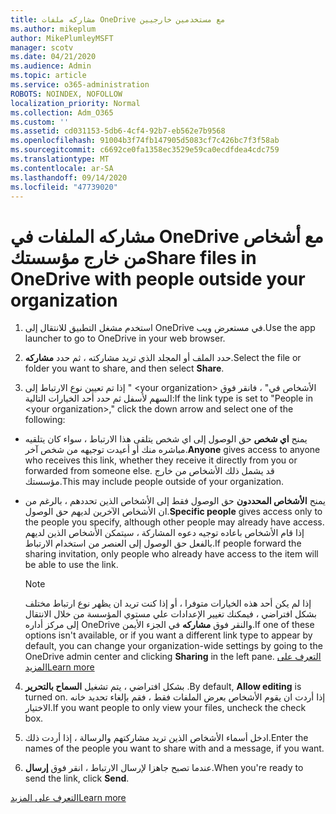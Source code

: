```yaml
---
title: مشاركه ملفات OneDrive مع مستخدمين خارجيين
ms.author: mikeplum
author: MikePlumleyMSFT
manager: scotv
ms.date: 04/21/2020
ms.audience: Admin
ms.topic: article
ms.service: o365-administration
ROBOTS: NOINDEX, NOFOLLOW
localization_priority: Normal
ms.collection: Adm_O365
ms.custom: ''
ms.assetid: cd031153-5db6-4cf4-92b7-eb562e7b9568
ms.openlocfilehash: 91004b3f74fb147905d5083cf7c426bc7f3f58ab
ms.sourcegitcommit: c6692ce0fa1358ec3529e59ca0ecdfdea4cdc759
ms.translationtype: MT
ms.contentlocale: ar-SA
ms.lasthandoff: 09/14/2020
ms.locfileid: "47739020"
---
```

# <a name="share-files-in-onedrive-with-people-outside-your-organization"></a><span data-ttu-id="11d9b-102">مشاركه الملفات في OneDrive مع أشخاص من خارج مؤسستك</span><span class="sxs-lookup"><span data-stu-id="11d9b-102">Share files in OneDrive with people outside your organization</span></span>

1. <span data-ttu-id="11d9b-103">استخدم مشغل التطبيق للانتقال إلى OneDrive في مستعرض ويب.</span><span class="sxs-lookup"><span data-stu-id="11d9b-103">Use the app launcher to go to OneDrive in your web browser.</span></span> 
    
2. <span data-ttu-id="11d9b-104">حدد الملف أو المجلد الذي تريد مشاركته ، ثم حدد **مشاركه**.</span><span class="sxs-lookup"><span data-stu-id="11d9b-104">Select the file or folder you want to share, and then select **Share**.</span></span> 
    
3. <span data-ttu-id="11d9b-105">إذا تم تعيين نوع الارتباط إلى " \<your organization\> الأشخاص في" ، فانقر فوق السهم لأسفل ثم حدد أحد الخيارات التالية:</span><span class="sxs-lookup"><span data-stu-id="11d9b-105">If the link type is set to "People in \<your organization\>," click the down arrow and select one of the following:</span></span> 
    
  - <span data-ttu-id="11d9b-106">يمنح **اي شخص** حق الوصول إلى اي شخص يتلقى هذا الارتباط ، سواء كان يتلقيه مباشره منك أو أعيدت توجيهه من شخص آخر.</span><span class="sxs-lookup"><span data-stu-id="11d9b-106">**Anyone** gives access to anyone who receives this link, whether they receive it directly from you or forwarded from someone else.</span></span> <span data-ttu-id="11d9b-107">قد يشمل ذلك الأشخاص من خارج مؤسستك.</span><span class="sxs-lookup"><span data-stu-id="11d9b-107">This may include people outside of your organization.</span></span> 
    
  - <span data-ttu-id="11d9b-108">يمنح **الأشخاص المحددون** حق الوصول فقط إلى الأشخاص الذين تحددهم ، بالرغم من ان الأشخاص الآخرين لديهم حق الوصول.</span><span class="sxs-lookup"><span data-stu-id="11d9b-108">**Specific people** gives access only to the people you specify, although other people may already have access.</span></span> <span data-ttu-id="11d9b-109">إذا قام الأشخاص باعاده توجيه دعوه المشاركة ، سيتمكن الأشخاص الذين لديهم بالفعل حق الوصول إلى العنصر من استخدام الارتباط.</span><span class="sxs-lookup"><span data-stu-id="11d9b-109">If people forward the sharing invitation, only people who already have access to the item will be able to use the link.</span></span> 
    
    > [!NOTE]
    > <span data-ttu-id="11d9b-110">إذا لم يكن أحد هذه الخيارات متوفرا ، أو إذا كنت تريد ان يظهر نوع ارتباط مختلف بشكل افتراضي ، فيمكنك تغيير الإعدادات علي مستوي المؤسسة من خلال الانتقال إلى مركز أداره OneDrive والنقر فوق **مشاركه** في الجزء الأيمن.</span><span class="sxs-lookup"><span data-stu-id="11d9b-110">If one of these options isn't available, or if you want a different link type to appear by default, you can change your organization-wide settings by going to the OneDrive admin center and clicking **Sharing** in the left pane.</span></span> [<span data-ttu-id="11d9b-111">التعرف على المزيد</span><span class="sxs-lookup"><span data-stu-id="11d9b-111">Learn more</span></span>](https://go.microsoft.com/fwlink/?linkid=871961)
  
4. <span data-ttu-id="11d9b-112">بشكل افتراضي ، يتم تشغيل **السماح بالتحرير** .</span><span class="sxs-lookup"><span data-stu-id="11d9b-112">By default, **Allow editing** is turned on.</span></span> <span data-ttu-id="11d9b-113">إذا أردت ان يقوم الأشخاص بعرض الملفات فقط ، فقم بإلغاء تحديد خانه الاختيار.</span><span class="sxs-lookup"><span data-stu-id="11d9b-113">If you want people to only view your files, uncheck the check box.</span></span> 
    
5. <span data-ttu-id="11d9b-114">ادخل أسماء الأشخاص الذين تريد مشاركتهم والرسالة ، إذا أردت ذلك.</span><span class="sxs-lookup"><span data-stu-id="11d9b-114">Enter the names of the people you want to share with and a message, if you want.</span></span>
    
6. <span data-ttu-id="11d9b-115">عندما تصبح جاهزا لإرسال الارتباط ، انقر فوق **إرسال**.</span><span class="sxs-lookup"><span data-stu-id="11d9b-115">When you're ready to send the link, click **Send**.</span></span> 
    
[<span data-ttu-id="11d9b-116">التعرف على المزيد</span><span class="sxs-lookup"><span data-stu-id="11d9b-116">Learn more</span></span>](https://go.microsoft.com/fwlink/?linkid=871861)
  

